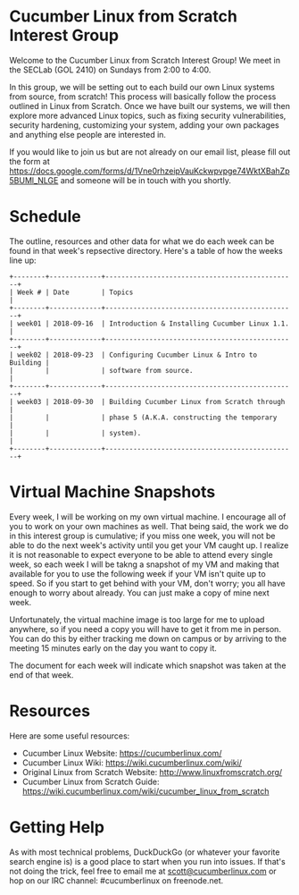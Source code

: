 # Cucumber Linux from Scratch Interest Group

Welcome to the Cucumber Linux from Scratch Interest Group! We meet in the
SECLab (GOL 2410) on Sundays from 2:00 to 4:00.

In this group, we will be setting out to each build our own Linux systems from
source, from scratch! This process will basically follow the process outlined
in Linux from Scratch. Once we have built our systems, we will then explore
more advanced Linux topics, such as fixing security vulnerabilities, security
hardening, customizing your system, adding your own packages and anything else
people are interested in.

If you would like to join us but are not already on our email list, please fill
out the form at
https://docs.google.com/forms/d/1Vne0rhzeipVauKckwpvpge74WktXBahZp5BUMl_NLGE
and someone will be in touch with you shortly.

# Schedule

The outline, resources and other data for what we do each week can be found in
that week's repsective directory. Here's a table of how the weeks line up:

    +--------+-------------+------------------------------------------------+
    | Week # | Date        | Topics                                         |
    +--------+-------------+------------------------------------------------+
    | week01 | 2018-09-16  | Introduction & Installing Cucumber Linux 1.1.  |
    +--------+-------------+------------------------------------------------+
    | week02 | 2018-09-23  | Configuring Cucumber Linux & Intro to Building |
    |        |             | software from source.                          |
    +--------+-------------+------------------------------------------------+
    | week03 | 2018-09-30  | Building Cucumber Linux from Scratch through   |
    |        |             | phase 5 (A.K.A. constructing the temporary     |
    |        |             | system).                                       |
    +--------+-------------+------------------------------------------------+

# Virtual Machine Snapshots

Every week, I will be working on my own virtual machine. I encourage all of you
to work on your own machines as well. That being said, the work we do in this
interest group is cumulative; if you miss one week, you will not be able to do
the next week's activity until you get your VM caught up. I realize it is not
reasonable to expect everyone to be able to attend every single week, so each
week I will be takng a snapshot of my VM and making that available for you to
use the following week if your VM isn't quite up to speed. So if you start to
get behind with your VM, don't worry; you all have enough to worry about
already. You can just make a copy of mine next week.

Unfortunately, the virtual machine image is too large for me to upload
anywhere, so if you need a copy you will have to get it from me in person. You
can do this by either tracking me down on campus or by arriving to the meeting
15 minutes early on the day you want to copy it.

The document for each week will indicate which snapshot was taken at the end of
that week.

# Resources

Here are some useful resources:
* Cucumber Linux Website: https://cucumberlinux.com/
* Cucumber Linux Wiki: https://wiki.cucumberlinux.com/wiki/
* Original Linux from Scratch Website: http://www.linuxfromscratch.org/
* Cucumber Linux from Scratch Guide: https://wiki.cucumberlinux.com/wiki/cucumber_linux_from_scratch

# Getting Help

As with most technical problems, DuckDuckGo (or whatever your favorite search
engine is) is a good place to start when you run into issues. If that's not
doing the trick, feel free to email me at scott@cucumberlinux.com or hop on our
IRC channel: #cucumberlinux on freenode.net.

